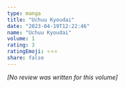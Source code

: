 ```yaml
---
type: manga
title: "Uchuu Kyoudai"
date: "2023-04-19T12:22:46"
name: "Uchuu Kyoudai"
volume: 1
rating: 3
ratingEmoji: ⭐️⭐️⭐️
share: false
---
```


*[No review was written for this volume]*
